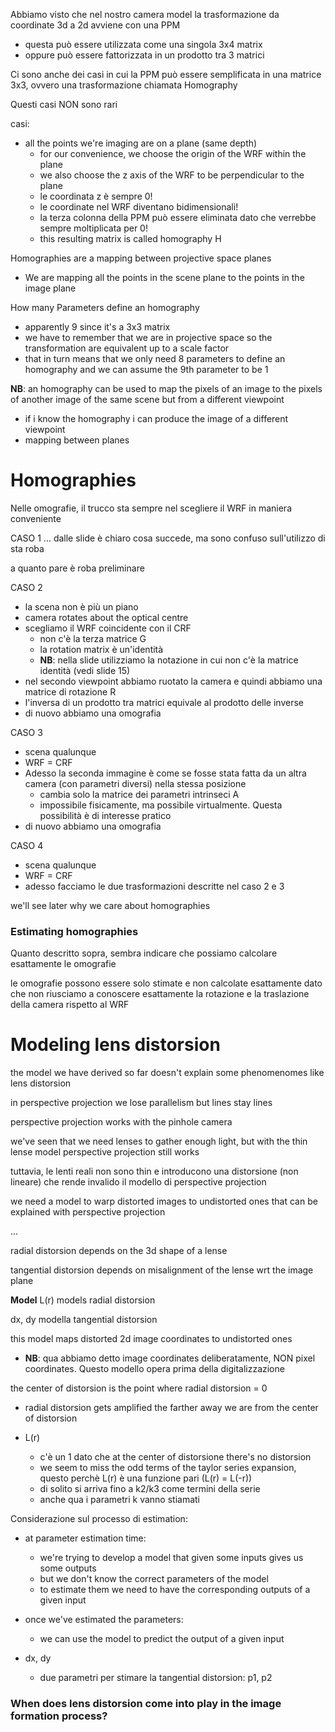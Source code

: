 Abbiamo visto che nel nostro camera model la trasformazione da coordinate 3d a 2d avviene con una PPM
- questa può essere utilizzata come una singola 3x4 matrix
- oppure può essere fattorizzata in un prodotto tra 3 matrici

Ci sono anche dei casi in cui la PPM può essere semplificata in una matrice 3x3, ovvero una trasformazione chiamata Homography

Questi casi NON sono rari

casi:
- all the points we're imaging are on a plane (same depth)
    - for our convenience, we choose the origin of the WRF within the plane
    - we also choose the z axis of the WRF to be perpendicular to the plane
    - le coordinata z è sempre 0! 
    - le coordinate nel WRF diventano bidimensionali!
    - la terza colonna della PPM può essere eliminata dato che verrebbe sempre moltiplicata per 0!
    - this resulting matrix is called homography H
    
Homographies are a mapping between projective space planes
- We are mapping all the points in the scene plane to the points in the image plane

How many Parameters define an homography
- apparently 9 since it's a 3x3 matrix
- we have to remember that we are in projective space so the transformation are equivalent up to a scale factor
- that in turn means that we only need 8 parameters to define an homography and we can assume the 9th parameter to be 1


**NB**: an homography can be used to map the pixels of an image to the pixels of another image of the same scene but from a different viewpoint
- if i know the homography i can produce the image of a different viewpoint
- mapping between planes


# Homographies
Nelle omografie, il trucco sta sempre nel scegliere il WRF in maniera conveniente

CASO 1
... dalle slide è chiaro cosa succede, ma sono confuso sull'utilizzo di sta roba

a quanto pare è roba preliminare


CASO 2
- la scena non è più un piano
- camera rotates about the optical centre
- scegliamo il WRF coincidente con il CRF
    - non c'è la terza matrice G
    - la rotation matrix è un'identità
    - **NB**: nella slide utilizziamo la notazione in cui non c'è la matrice identità (vedi slide 15)
- nel secondo viewpoint abbiamo ruotato la camera e quindi abbiamo una matrice di rotazione R
- l'inversa di un prodotto tra matrici equivale al prodotto delle inverse
- di nuovo abbiamo una omografia

CASO 3
- scena qualunque
- WRF = CRF
- Adesso la seconda immagine è come se fosse stata fatta da un altra camera (con parametri diversi) nella stessa posizione
    - cambia solo la matrice dei parametri intrinseci A
    - impossibile fisicamente, ma possibile virtualmente. Questa possibilità è di interesse pratico
- di nuovo abbiamo una omografia

CASO 4
- scena qualunque
- WRF = CRF
- adesso facciamo le due trasformazioni descritte nel caso 2 e 3

we'll see later why we care about homographies

### Estimating homographies
Quanto descritto sopra, sembra indicare che possiamo calcolare esattamente le omografie

le omografie possono essere solo stimate e non calcolate esattamente dato che non riusciamo a conoscere esattamente la rotazione e la traslazione della camera rispetto al WRF



# Modeling lens distorsion
the model we have derived so far doesn't explain some phenomenomes like lens distorsion

in perspective projection we lose parallelism but lines stay lines

perspective projection works with the pinhole camera

we've seen that we need lenses to gather enough light, but with the thin lense model perspective projection still works

tuttavia, le lenti reali non sono thin e introducono una distorsione (non lineare) che rende invalido il modello di perspective projection

we need a model to warp distorted images to undistorted ones that can be explained with perspective projection

...

radial distorsion depends on the 3d shape of a lense

tangential distorsion depends on misalignment of the lense wrt the image plane


**Model**
L(r) models radial distorsion

dx, dy modella tangential distorsion

this model maps distorted 2d image coordinates to undistorted ones
- **NB**: qua abbiamo detto image coordinates deliberatamente, NON pixel coordinates. Questo modello opera prima della digitalizzazione

the center of distorsion is the point where radial distorsion = 0
- radial distorsion gets amplified the farther away we are from the center of distorsion



- L(r)
    - c'è un 1 dato che at the center of distorsione there's no distorsion
    - we seem to miss the odd terms of the taylor series expansion, questo perchè L(r) è una funzione pari (L(r) = L(-r))
    - di solito si arriva fino a k2/k3 come termini della serie
    - anche qua i parametri k vanno stiamati

Considerazione sul processo di estimation:
- at parameter estimation time:
    - we're trying to develop a model that given some inputs gives us some outputs
    - but we don't know the correct parameters of the model
    - to estimate them we need to have the corresponding outputs of a given input
- once we've estimated the parameters:
    - we can use the model to predict the output of a given input


- dx, dy
    - due parametri per stimare la tangential distorsion: p1, p2


### When does lens distorsion come into play in the image formation process?










